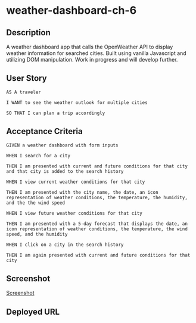 # weather-dashboard-ch-6

## Description
A weather dashboard app that calls the OpenWeather API to display weather information for searched cities. Built using vanilla Javascript and utilizing DOM manipulation. Work in progress and will develop further. 

## User Story
````
AS A traveler

I WANT to see the weather outlook for multiple cities

SO THAT I can plan a trip accordingly
````

## Acceptance Criteria
````
GIVEN a weather dashboard with form inputs

WHEN I search for a city

THEN I am presented with current and future conditions for that city and that city is added to the search history

WHEN I view current weather conditions for that city

THEN I am presented with the city name, the date, an icon representation of weather conditions, the temperature, the humidity, and the the wind speed

WHEN I view future weather conditions for that city

THEN I am presented with a 5-day forecast that displays the date, an icon representation of weather conditions, the temperature, the wind speed, and the humidity

WHEN I click on a city in the search history

THEN I am again presented with current and future conditions for that city
````

## Screenshot
[Screenshot](./assets/screenshot.png)

## Deployed URL